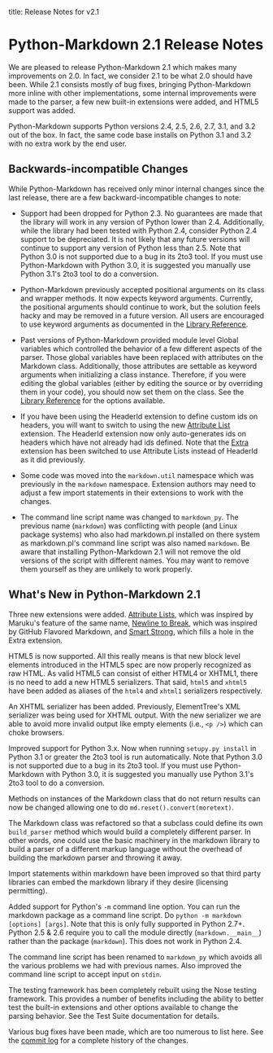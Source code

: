 title: Release Notes for v2.1

Python-Markdown 2.1 Release Notes
=================================

We are pleased to release Python-Markdown 2.1 which makes many
improvements on 2.0. In fact, we consider 2.1 to be what 2.0 should have been.
While 2.1 consists mostly of bug fixes, bringing Python-Markdown more inline
with other implementations, some internal improvements were made to the parser,
a few new built-in extensions were added, and HTML5 support was added.

Python-Markdown supports Python versions 2.4, 2.5, 2.6, 2.7, 3.1, and 3.2 out
of the box. In fact, the same code base installs on Python 3.1 and 3.2 with no
extra work by the end user.

Backwards-incompatible Changes
------------------------------

While Python-Markdown has received only minor internal changes since the last
release, there are a few backward-incompatible changes to note:

* Support had been dropped for Python 2.3. No guarantees are made that the
  library will work in any version of Python lower than 2.4. Additionally, while
  the library had been tested with Python 2.4, consider Python 2.4 support to be
  depreciated. It is not likely that any future versions will continue to
  support any version of Python less than 2.5. Note that Python 3.0 is not
  supported due to a bug in its 2to3 tool. If you must use Python-Markdown with
  Python 3.0, it is suggested you manually use Python 3.1's 2to3 tool to do a
  conversion.

* Python-Markdown previously accepted positional arguments on its class and
  wrapper methods. It now expects keyword arguments. Currently, the positional
  arguments should continue to work, but the solution feels hacky and may be
  removed in a future version. All users are encouraged to use keyword arguments
  as documented in the [Library Reference](../reference.md).

* Past versions of Python-Markdown provided module level Global variables which
  controlled the behavior of a few different aspects of the parser. Those global
  variables have been replaced with attributes on the Markdown class.
  Additionally, those attributes are settable as keyword arguments when
  initializing a class instance. Therefore, if you were editing the global
  variables (either by editing the source or by overriding them in your code),
  you should now set them on the class. See the [Library
  Reference](../reference.md) for the options available.

* If you have been using the HeaderId extension to
  define custom ids on headers, you will want to switch to using the new
  [Attribute List](../extensions/attr_list.md) extension. The HeaderId extension
  now only auto-generates ids on headers which have not already had ids defined.
  Note that the [Extra](../extensions/extra.md) extension has been switched to
  use Attribute Lists instead of HeaderId as it did previously.

* Some code was moved into the `markdown.util` namespace which was previously in
  the `markdown` namespace. Extension authors may need to adjust a few import
  statements in their extensions to work with the changes.

* The command line script name was changed to `markdown_py`. The previous name
  (`markdown`) was conflicting with people (and Linux package systems) who also
  had markdown.pl installed on there system as markdown.pl's command line script
  was also named `markdown`. Be aware that installing Python-Markdown 2.1 will
  not remove the old versions of the script with different names. You may want
  to remove them yourself as they are unlikely to work properly.

What's New in Python-Markdown 2.1
---------------------------------

Three new extensions were added. [Attribute Lists](../extensions/attr_list.md),
which was inspired by Maruku's feature of the same name,
[Newline to Break](../extensions/nl2br.md), which was inspired by GitHub
Flavored Markdown, and [Smart Strong](../extensions/smart_strong.md), which
fills a hole in the Extra extension.

HTML5 is now supported. All this really means is that new block level elements
introduced in the HTML5 spec are now properly recognized as raw HTML. As
valid  HTML5 can consist of either HTML4 or XHTML1, there is no need to add a
new HTML5  serializers. That said, `html5` and `xhtml5` have been added as
aliases of the `html4` and `xhtml1` serializers respectively.

An XHTML serializer has been added. Previously, ElementTree's XML serializer
was being used for XHTML output. With the new serializer we are able to avoid
more invalid output like empty elements (i.e., `<p />`) which can choke
browsers.

Improved support for Python 3.x. Now when running `setupy.py install` in
Python 3.1 or greater the 2to3 tool is run automatically. Note that Python 3.0
is not supported due to a bug in its 2to3 tool. If you must use Python-Markdown
with Python 3.0, it is suggested you manually use Python 3.1's 2to3 tool to
do a conversion.

Methods on instances of the Markdown class that do not return results can now
be changed allowing one to do `md.reset().convert(moretext)`.

The Markdown class was refactored so that a subclass could define its own
`build_parser` method which would build a completely different parser. In
other words, one could use the basic machinery in the markdown library to
build a parser of a different markup language without the overhead of building
the markdown parser and throwing it away.

Import statements within markdown have been improved so that third party
libraries can embed the markdown library if they desire (licensing permitting).

Added support for Python's `-m` command line option. You can run the markdown
package as a command line script. Do `python -m markdown [options] [args]`.
Note that this is only fully supported in Python 2.7+. Python 2.5 & 2.6
require you to call the module directly (`markdown.__main__`) rather than
the package (`markdown`). This does not work in Python 2.4.

The command line script has been renamed to `markdown_py` which avoids all the
various problems we had with previous names.  Also improved the command line
script to accept input on `stdin`.

The testing framework has been completely rebuilt using the Nose testing
framework. This provides a number of benefits including the ability to better
test the built-in extensions and other options available to change the parsing
behavior. See the Test Suite documentation for details.

Various bug fixes have been made, which are too numerous to list here. See the
[commit log](https://github.com/Python-Markdown/markdown/commits/master) for a
complete history of the changes.
